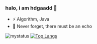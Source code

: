 ### halo, i am hdgaadd 👋
- ⚡ Algorithm, Java
- 🌱 Never forget, there must be an echo

![mystatus](https://github-readme-stats.vercel.app/api?username=hdgaadd&&show_icons=true&theme=vue-dark&count_private=true)
[![Top Langs](https://github-readme-stats.vercel.app/api/top-langs/?username=hdgaadd&layout=compact&show_icons=true&theme=vue-dark)](https://github.com/anuraghazra/github-readme-stats)

<!--
**hdgaadd/hdgaadd** is a ✨ _special_ ✨ repository because its `README.md` (this file) appears on your GitHub profile.

Here are some ideas to get you started:

- 🔭 I’m currently working on ...
- 🌱 I’m currently learning ...
- 👯 I’m looking to collaborate on ...
- 🤔 I’m looking for help with ...
- 💬 Ask me about ...
- 📫 How to reach me: ...
- 😄 Pronouns: ...
- ⚡ Fun fact: ...
-->
